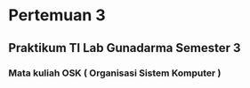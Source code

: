 # Pertemuan 3

## Praktikum TI Lab Gunadarma Semester 3 

### Mata kuliah OSK ( Organisasi Sistem Komputer )



